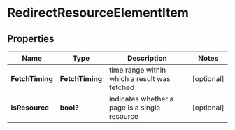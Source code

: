 # RedirectResourceElementItem


## Properties

| Name | Type | Description | Notes |
|------------ | ------------- | ------------- | -------------|
**FetchTiming** | **FetchTiming** | time range within which a result was fetched |[optional]|
**IsResource** | **bool?** | indicates whether a page is a single resource |[optional]|